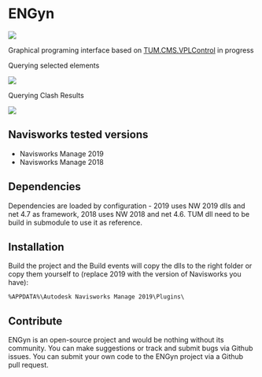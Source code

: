 # ENGyn

![](https://github.com/ENGworks-DEV/ENGyn/tree/master/tools/ENGyn-300x138.png)

Graphical programing interface based on [TUM.CMS.VPLControl](https://github.com/tumcms/TUM.CMS.VPLControl) in progress

Querying selected elements

![](https://media.giphy.com/media/9JrzovA2JPoX95CBc8/giphy.gif)

Querying Clash Results

![](https://media.giphy.com/media/1fmx4BFwHO7Nez3PCm/200w_d.gif)

## Navisworks tested versions

* Navisworks Manage 2019
* Navisworks Manage 2018

## Dependencies
Dependencies are loaded by configuration - 2019 uses NW 2019 dlls and net 4.7 as framework, 2018 uses NW 2018 and net 4.6.
TUM dll need to be build in submodule to use it as reference.

## Installation
Build the project and the Build events will copy the dlls to the right folder or copy them yourself to (replace 2019 with the version of Navisworks you have):

``` %APPDATA%\Autodesk Navisworks Manage 2019\Plugins\  ```

## Contribute ##

ENGyn is an open-source project and would be nothing without its community. You can make suggestions or track and submit bugs via Github issues.  You can submit your own code to the ENGyn project via a Github pull request.
